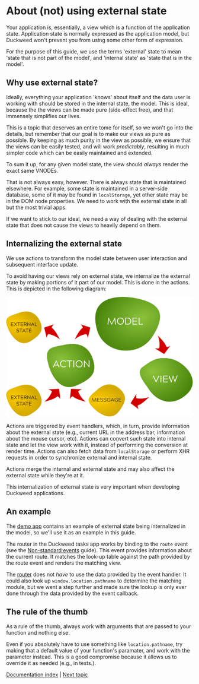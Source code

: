 # About (not) using external state

Your application is, essentially, a view which is a function of the application
state. Application state is normally expressed as the application model, but
Duckweed won't prevent you from using some other form of expression.

For the purpose of this guide, we use the terms 'external' state to mean 'state
that is not part of the model', and 'internal state' as 'state that is in the
model'.

## Why use external state?

Ideally, everything your application 'knows' about itself and the data user is
working with should be stored in the internal state, the model. This is ideal,
because the the views can be made pure (side-effect free), and that immensely
simplifies our lives.

This is a topic that deserves an entire tome for itself, so we won't go into the
details, but remember that our goal is to make our views as pure as possible. By
keeping as much purity in the view as possible, we ensure that the views can be
easily tested, and will work *predictably*, resulting in much simpler code which
can be easily maintained and extended.

To sum it up, for any given model state, the view should *always* render the
exact same VNODEs.

That is not always easy, however. There is always state that is maintained
elsewhere. For example, some state is maintained in a server-side database,
some of it may be found in `localStorage`, yet other state may be in the DOM
node properties. We need to work with the external state in all but the most
trivial apps.

If we want to stick to our ideal, we need a way of dealing with the external
state that does not cause the views to heavily depend on them.

## Internalizing the external state

We use actions to transform the model state between user interaction and
subsequent interface update.

To avoid having our views rely on external state, we internalize the external
state by making portions of it part of our model. This is done in the actions.
This is depicted in the following diagram:

![MAV with external state](../media/mav-diagram-ext-state.svg)

Actions are triggered by event handlers, which, in turn, provide information
about the external state (e.g., current URL in the address bar, information
about the mouse cursor, etc). Actions can convert such state into internal state
and let the view work with it, instead of performing the conversion at render
time. Actions can also fetch data from `localStorage` or perform XHR requests in
order to synchronize external and internal state.

Actions merge the internal and external state and may also affect the external
state while they're at it.

This internalization of external state is very important when developing
Duckweed applications.

## An example

The [demo app](https://github.com/foxbunny/duckweed-tasks) contains an example
of external state being internalized in the model, so we'll use it as an example
in this guide.

The router in the Duckweed tasks app works by binding to the `route` event (see
the [Non-standard events](./non-standard-events.md#routing-events) guide). This
event provides information about the current route. It matches the look-up table
against the path provided by the route event and renders the matching view.

The
[router](https://github.com/foxbunny/duckweed-tasks/blob/master/src/routing/route-view.tsx)
does not *have* to use the data provided by the event handler. It could also
look up `window.location.pathname` to determine the matching module, but we went
a step further and made sure the lookup is only ever done through the data
provided by the event callback.

## The rule of the thumb

As a rule of the thumb, always work with arguments that are passed to your
function and nothing else.

Even if you absolutely have to use something like `location.pathname`, try
making that a default value of your function's paramater, and work with the
parameter instead. This is a good compromise because it allows us to override it
as needed (e.g., in tests.).

[Documentation index](../main.md) | [Next topic](./middleware.md)

